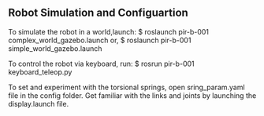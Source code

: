 ## Robot Simulation and Configuartion 
To simulate the robot in a world,launch: 
  $ roslaunch pir-b-001 complex_world_gazebo.launch
or, 
  $ roslaunch pir-b-001 simple_world_gazebo.launch

To control the robot via keyboard, run: 
  $ rosrun pir-b-001 keyboard_teleop.py 

To set and experiment with the torsional springs, open sring_param.yaml file in the config folder. 
Get familiar with the links and joints by launching the display.launch file. 
  
